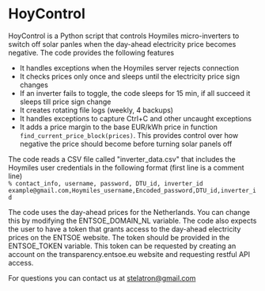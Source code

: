 # HoyControl
HoyControl is a Python script that controls Hoymiles micro-inverters to switch off solar panles when the day-ahead electricity price becomes negative. The code provides the following features

- It handles exceptions when the Hoymiles server rejects connection 
- It checks prices only once and sleeps until the electricity price sign changes 
- If an inverter fails to toggle, the code sleeps for 15 min, if all succeed it sleeps till price sign change
- It creates rotating file logs (weekly, 4 backups)
- It handles exceptions to capture Ctrl+C and other uncaught exceptions 
- It adds a price margin to the base EUR/kWh price in function `find_current_price_block(prices)`. This provides control over how negative the price should become before turning solar panels off 

The code reads a CSV file called "inverter_data.csv" that includes the Hoymiles user credentials in the following format (first line is a comment line)  
`% contact_info, username, password, DTU_id, inverter_id`  
`example@gmail.com,Hoymiles_username,Encoded_password,DTU_id,inverter_id`  

The code uses the day-ahead prices for the Netherlands. You can change this by modifying the ENTSOE_DOMAIN_NL variable. The code also expects the user to have a token that grants access to the day-ahead electricity prices on the ENTSOE website. The token should be provided in the ENTSOE_TOKEN variable. This token can be requested by creating an account on the transparency.entsoe.eu website and requesting restful API access.

For questions you can contact us at stelatron@gmail.com
